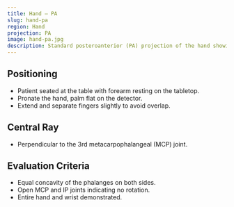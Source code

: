 ```yaml
---
title: Hand — PA
slug: hand-pa
region: Hand
projection: PA
image: hand-pa.jpg
description: Standard posteroanterior (PA) projection of the hand showing the phalanges, metacarpals, and distal radius and ulna.
---
```


## Positioning
- Patient seated at the table with forearm resting on the tabletop.
- Pronate the hand, palm flat on the detector.
- Extend and separate fingers slightly to avoid overlap.

## Central Ray
- Perpendicular to the 3rd metacarpophalangeal (MCP) joint.

## Evaluation Criteria
- Equal concavity of the phalanges on both sides.
- Open MCP and IP joints indicating no rotation.
- Entire hand and wrist demonstrated.
